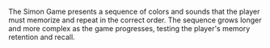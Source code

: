 The Simon Game presents a sequence of colors and sounds that the player must memorize and repeat in the correct order. The sequence grows longer and more complex as the game progresses, testing the player's memory retention and recall.
